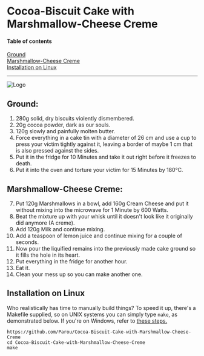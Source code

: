 # Cocoa-Biscuit Cake with Marshmallow-Cheese Creme

#### Table of contents
[Ground](#ground)  
[Marshmallow-Cheese Creme](#marshmallow-cheese-creme)  
[Installation on Linux](#installation-on-linux)

---

![Logo](https://github.com/Parou/Cocoa-Biscuit-Cake-with-Marshmallow-Cheese-Creme/raw/master/logo/Cake.svg?sanitize=true)

## Ground:  

1. 280g solid, dry biscuits violently dismembered.
2. 20g cocoa powder, dark as our souls.
3. 120g slowly and painfully molten butter.
4. Force everything in a cake tin with a diameter of 26 cm and use a cup to press your victim tightly against it, leaving a border of maybe 1 cm that is also pressed against the sides. 
5. Put it in the fridge for 10 Minutes and take it out right before it freezes to death.
6. Put it into the oven and torture your victim for 15 Minutes by 180°C.

## Marshmallow-Cheese Creme:
7. Put 120g Marshmallows in a bowl, add 160g Cream Cheese and put it without mixing into the microwave for 1 Minute by 600 Watts.
8. Beat the mixture up with your whisk until it doesn't look like it originally did anymore (A creme).
9. Add 120g Milk and continue mixing.
10. Add a teaspoon of lemon juice and continue mixing for a couple of seconds.
11. Now pour the liquified remains into the previously made cake ground so it fills the hole in its heart.
12. Put everything in the fridge for another hour.
13. Eat it.
14. Clean your mess up so you can make another one.

## Installation on Linux

Who realistically has time to manually build things? To speed it up, there's a Makefile supplied, so on UNIX
systems you can simply type `make`, as demonstrated below. If you're on Windows, refer to [these steps.](http://www.control-escape.com/linux/lx-install.html)

```
https://github.com/Parou/Cocoa-Biscuit-Cake-with-Marshmallow-Cheese-Creme
cd Cocoa-Biscuit-Cake-with-Marshmallow-Cheese-Creme
make
```
